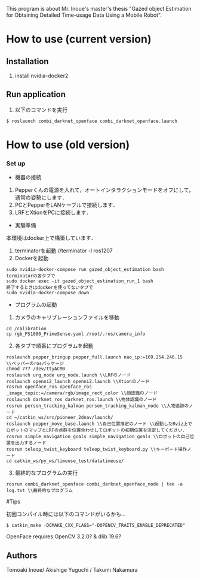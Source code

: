 This program is about Mr. Inoue's master's thesis "Gazed object Estimation for Obtaining Detailed Time-usage Data Using a Mobile Robot".

# How to use (current version)

## Installation

1. install nvidia-docker2

## Run application

1. 以下のコマンドを実行

```
$ roslaunch combi_darknet_openface combi_darknet_openface.launch
```

# How to use (old version)

### Set up

* 機器の接続

1. Pepperくんの電源を入れて，オートインタラクションモードをオフにして，通常の姿勢にします．
1. PCとPepperをLANケーブルで接続します．
1. LRFとXtionをPCに接続します．

* 実験準備

本環境はdocker上で構築しています．

1. terminatorを起動 //terminator -l ros1207
1. Dockerを起動

```
sudo nvidia-docker-compose run gazed_object_estimation bash
terminatorの各タブで
sudo docker exec -it gazed_object_estimation_run_1 bash
終了するときはdockerを使ってないタブで
sudo nvidia-docker-compose down
```

* プログラムの起動

1. カメラのキャリブレーションファイルを移動

```
cd /calibration
cp rgb_PS1080_PrimeSense.yaml /root/.ros/camera_info
```

2. 各タブで順番にプログラムを起動

```
roslaunch pepper_bringup pepper_full.launch nao_ip:=169.254.246.15 \\ペッパーのrosパッケージ
chmod 777 /dev/ttyACM0
roslaunch urg_node urg_node.launch \\LRFのノード
roslaunch openni2_launch openni2.launch \\Xtionのノード
rosrun openface_ros openface_ros _image_topic:=/camera/rgb/image_rect_color \\顔認識のノード
roslaunch darknet_ros darknet_ros.launch \\物体認識のノード
rosrun person_tracking_kalman person_tracking_kalman_node \\人物追跡のノード
cd ~/catkin_ws/src/pioneer_2dnav/launch/
roslaunch pepper_move_base.launch \\自己位置推定のノード \\起動したRviz上でロボットのマップとLRFの点群を位置合わせしてロボットの初期位置を決定してください．
rosrun simple_navigation_goals simple_navigation_goals \\ロボットの自己位置を出力するノード
rosrun teleop_twist_keyboard teleop_twist_keyboard.py \\キーボード操作ノード
cd catkin_ws/py_ws/timeuse_test/datatimeuse/
```

3. 最終的なプログラムの実行

```
rosrun combi_darknet_openface combi_darknet_openface_node | tee -a log.txt \\最終的なプログラム
```

#Tips

初回コンパイル時には以下のコマンドがいるかも...

```
$ catkin_make -DCMAKE_CXX_FLAGS="-DOPENCV_TRAITS_ENABLE_DEPRECATED"
```

OpenFace requires OpenCV 3.2.0? & dlib 19.6?

## Authors
Tomoaki Inoue/ Akishige Yuguchi / Takumi Nakamura
